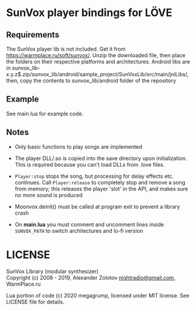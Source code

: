 # SunVox player bindings for LÖVE

## Requirements

The SunVox player lib is not included. Get it from https://warmplace.ru/soft/sunvox/.
Unzip the downloaded file, then place the folders on their respective platforms and architectures.
Android libs are in sunvox_lib-x.y.z$.zip/sunvox_lib/android/sample_project/SunVoxLib/src/main/jniLibs/,
then, copy the contents to sunvox_lib/android folder of the repository

## Example

See main.lua for example code.

## Notes

* Only basic functions to play songs are implemented

* The player DLL/.so is copied into the save directory upon initialization. This is required because you can't load DLLs from .love files.

* `Player:stop` stops the song, but processing for delay effects etc. continues. Call `Player:release` to completely stop and remove a song from memory; this releases the player 'slot' in the API, and makes sure no more sound is produced

* Moonvox.deinit() must be called at program exit to prevent a library crash

* On __main.lua__ you must comment and uncomment lines inside `SUNVOX_PATH` to switch architectures and lo-fi version

# LICENSE

SunVox Library (modular synthesizer)  
Copyright (c) 2008 - 2019, Alexander Zolotov <nightradio@gmail.com>, WarmPlace.ru  

Lua portion of code (c) 2020 megagrump, licensed under MIT license. See LICENSE file for details.
